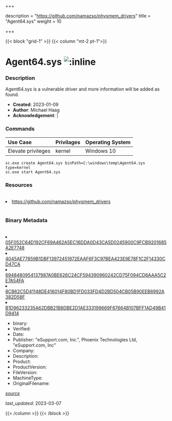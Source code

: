 +++

description = "https://github.com/namazso/physmem_drivers"
title = "Agent64.sys"
weight = 10

+++


{{< block "grid-1" >}}
{{< column "mt-2 pt-1">}}




# Agent64.sys ![:inline](/images/twitter_verified.png) 



### Description


Agent64.sys is a vulnerable driver and more information will be added as found.


- **Created**: 2023-01-09
- **Author**: Michael Haag
- **Acknowledgement**:  | [](https://twitter.com/)

### Commands

| Use Case | Privilages | Operating System | 
|:---- | ---- | ---- |
| Elevate privileges | kernel | Windows 10 |

```
sc.exe create Agent64.sys binPath=C:\windows\temp\Agent64.sys type=kernel
sc.exe start Agent64.sys
```

### Resources
<br>


<li><a href=" https://github.com/namazso/physmem_drivers"> https://github.com/namazso/physmem_drivers</a></li>


<br>


### Binary Metadata
<br>



<li><a href="https://www.virustotal.com/gui/file/05F052C64D192CF69A462A5EC16DDA0D43CA5D0245900C9FCB9201685A2E7748">05F052C64D192CF69A462A5EC16DDA0D43CA5D0245900C9FCB9201685A2E7748</a></li>

<li><a href="https://www.virustotal.com/gui/file/4045AE77859B1DBF13972451972EAAF6F3C97BEA423E9E78F1C2F14330CD47CA">4045AE77859B1DBF13972451972EAAF6F3C97BEA423E9E78F1C2F14330CD47CA</a></li>

<li><a href="https://www.virustotal.com/gui/file/6948480954137987A0BE626C24CF594390960242CD75F094CD6AAA5C2E7A54FA">6948480954137987A0BE626C24CF594390960242CD75F094CD6AAA5C2E7A54FA</a></li>

<li><a href="https://www.virustotal.com/gui/file/8CB62C5D41148DE416014F80BD1FD033FD4D2BD504CB05B90EEB6992A382D58F">8CB62C5D41148DE416014F80BD1FD033FD4D2BD504CB05B90EEB6992A382D58F</a></li>

<li><a href="https://www.virustotal.com/gui/file/B1D96233235A62DBB21B8DBE2D1AE333199669F67664B107BFF1AD49B41D9414">B1D96233235A62DBB21B8DBE2D1AE333199669F67664B107BFF1AD49B41D9414</a></li>



- binary: 
- Verified: 
- Date: 
- Publisher: &#34;eSupport.com, Inc.&#34;, Phoenix Technologies Ltd, &#34;eSupport.com, Inc&#34; 
- Company: 
- Description: 
- Product: 
- ProductVersion: 
- FileVersion: 
- MachineType: 
- OriginalFilename: 

[*source*](https://github.com/magicsword-io/LOLDrivers/tree/main/yaml/agent64.sys.yml)

*last_updated:* 2023-03-07


{{< /column >}}
{{< /block >}}
